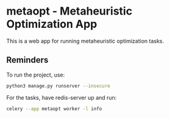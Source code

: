 # metaopt - Metaheuristic Optimization App

This is a web app for running metaheuristic optimization tasks.

## Reminders

To run the project, use:

```bash
python3 manage.py runserver --insecure
```

For the tasks, have redis-server up and run:

```bash
celery --app metaopt worker -l info
```